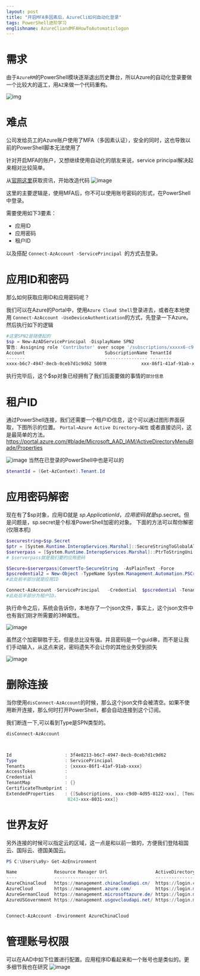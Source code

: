 ```yaml
---
layout: post
title: "开启MFA多因素后，AzureCli如何自动化登录"
tags: PowerShell进阶学习
englishname: AzureCliandMFAHowToAutomaticlogon
---
```


# 需求
由于`AzureRM`的PowerShell模块逐渐退出历史舞台，所以Azure的自动化登录要做一个比较大的返工，用`AZ`来做一个代码重构。


![img](../assets/20201104164434.png)



# 难点
 公司发给员工的Azure账户使用了MFA（多因素认证），安全的同时，这也导致以前的PowerShell脚本无法使用了

 针对开启MFA的账户，又想继续使用自动化的朋友来说，service principal解决起来相对比较简单。

 从[官网这里](https://docs.microsoft.com/en-us/powershell/azure/authenticate-azureps?view=azps-5.0.0&viewFallbackFrom=azps-2.6.0#code-try-2)获取资讯，开始改造代码
 ![image](../assets/20201104164953.png)

 这里的主要逻辑是，使用MFA后，你不可以使用账号密码的形式，在PowerShell中登录。

 需要使用如下3要素：
-  应用ID
-  应用密码
-  租户ID

以及搭配 `Connect-AzAccount -ServicePrincipal `的方式去登录。

# 应用ID和密码
 那么如何获取应用ID和应用密码呢？

 我们可以在Azure的Portal中，使用`Azure Cloud Shell`登录进去，或者在本地使用 `Connect-AzAccount -UseDeviceAuthentication`的方式，先登录一下Azure。然后执行如下的逻辑
 ```powershell
 #这里SPN2是随便起的
 $sp = New-AzADServicePrincipal -DisplayName SPN2
警告: Assigning role 'Contributor' over scope '/subscriptions/xxxxx6-c9d0-4d95-8122-4f289f72ec2a' to the new service principal.
 Account                              SubscriptionName TenantId                             Environment
-------                              ---------------- --------                             -----------
xxxx-b6c7-4947-8ecb-0ceb7d1c9d62 500块             xxx-86f1-41af-91ab-xxxxx AzureCloud 
 ```
 执行完毕后，这个$sp对象已经拥有了我们后面要做的事情的`部分信息`


# 租户ID
通过PowerShell连接，我们还需要一个租户ID信息，这个可以通过图形界面获取，下图所示的位置。
`Portal→Azure Active Directory→属性`
或者直接访问，这是最简单的方法。 https://portal.azure.com/#blade/Microsoft_AAD_IAM/ActiveDirectoryMenuBlade/Properties

![image](../assets/20201104171257.png)
当然在已登录的PowerShell中也是可以的

```powershell
$tenantId = (Get-AzContext).Tenant.Id
```

# 应用密码解密
 现在有了$sp对象，应用ID就是 $sp.ApplicationId，应用密码就是$sp.secret。但是问题是，sp.secret是个标准PowerShell加密的对象。
 下面的方法可以帮你解密(仅限本机)

 ```powershell
 $securestring=$sp.Secret
$ptr = [System.Runtime.InteropServices.Marshal]::SecureStringToGlobalAllocUnicode($secureString)
$serverpass = [System.Runtime.InteropServices.Marshal]::PtrToStringUni($ptr) 
# $serverpass就是我们要的应用密码

$Secure=$serverpass|ConvertTo-SecureString  -AsPlainText -Force 
$pscredential2 = New-Object -TypeName System.Management.Automation.PSCredential("3f4e8213-b6c7-4947-8ecb-xxxx", $Secure)
#此处前半部分就是应用ID

Connect-AzAccount -ServicePrincipal   -Credential  $pscredential -Tenant 72f988bf-86f1-41af-91ab-xxxx
#此处后半部分为租户ID。
 
 ```

 执行命令之后，系统会告诉你，本地存了一个json文件，事实上，这个json文件中也有我们刚才所需要的3种属性。

 ![image](../assets/20201104171722.png)

 虽然这个加密聊胜于无，但是总比没有强。并且密码是一个guid串，而不是让我们手动输入，从这点来说，密码遗失不会让你的其他业务受到损失

 ![image](../assets/20201104171912.png)

# 删除连接
 当你使用`disConnect-AzAccount`的时候，那么这个json文件会被清空。如果不使用断开连接，那么何时打开PowerShell，都会自动连接到这个订阅。

 我们断连一下,可以看到Type是SPN类型的。
 ```powershell
 disConnect-AzAccount



Id                    : 3f4e8213-b6c7-4947-8ecb-0ceb7d1c9d62
Type                  : ServicePrincipal
Tenants               : {xxxxx-86f1-41af-91ab-xxxx}
AccessToken           : 
Credential            : 
TenantMap             : {}
CertificateThumbprint : 
ExtendedProperties    : {[Subscriptions, xxx-c9d0-4d95-8122-xxx], [Tenants, xxx-86f1-41af-91ab-xxx], [ServicePrincipalSecret, 440cb042-
                        0243-xxx-8031-xxx]}

 ```
# 世界友好
 另外连接的时候可以指定云的区域，这一点是和以前一致的，方便我们登陆祖国云、国际云、德国美国云。
 ```powershell
 PS C:\Users\a9y> Get-AzEnvironment

Name              Resource Manager Url                  ActiveDirectory Authority          Type    
----              --------------------                  -------------------------          ----    
AzureChinaCloud   https://management.chinacloudapi.cn/  https://login.chinacloudapi.cn/    Built-in
AzureCloud        https://management.azure.com/         https://login.microsoftonline.com/ Built-in
AzureGermanCloud  https://management.microsoftazure.de/ https://login.microsoftonline.de/  Built-in
AzureUSGovernment https://management.usgovcloudapi.net/ https://login.microsoftonline.us/  Built-in


Connect-AzAccount -Environment AzureChinaCloud
 ```

# 管理账号权限
可以在AAD中如下位置进行配置。应用程序ID看起来和一个账号也是类似的。更多细节我也在研究
![image](../assets/20201112214732.png)

